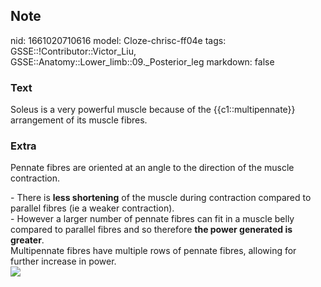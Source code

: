 ## Note
nid: 1661020710616
model: Cloze-chrisc-ff04e
tags: GSSE::!Contributor::Victor_Liu, GSSE::Anatomy::Lower_limb::09._Posterior_leg
markdown: false

### Text
Soleus is a very powerful muscle because of the {{c1::multipennate}} arrangement of its muscle fibres.

### Extra
Pennate fibres are oriented at an angle to the direction of the
muscle contraction.
<div>
  - There is <b>less shortening</b> of the muscle during
  contraction compared to parallel fibres (ie a weaker
  contraction).
</div>
<div>
  - However a larger number of pennate fibres can fit in a muscle
  belly compared to parallel fibres and so therefore <b>the power
  generated is greater</b>.
  <div>
    Multipennate fibres have multiple rows of pennate fibres,
    allowing for further increase in power.
  </div>
</div>
<div><img src=
"paste-2df7bc577f34d07209839e6a52583f47bf447e4c.jpg"></div>
